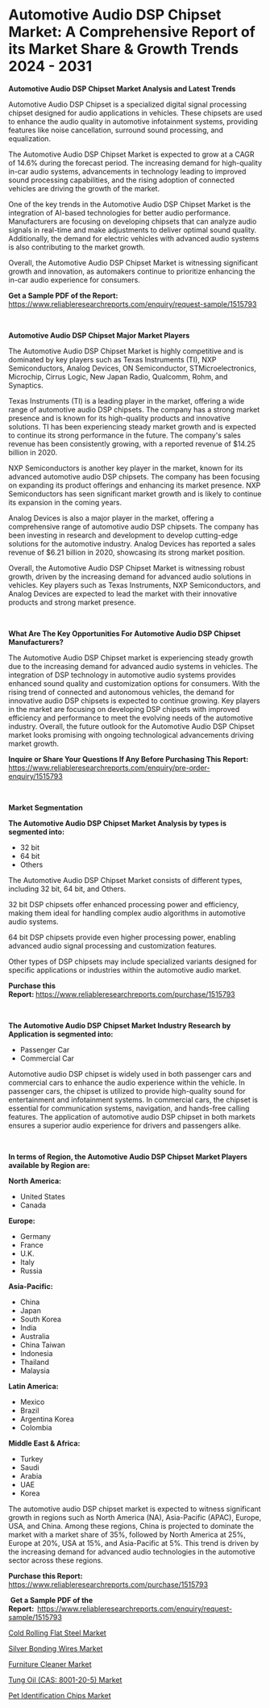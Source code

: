 <p><h1>Automotive Audio DSP Chipset Market: A Comprehensive Report of its Market Share & Growth Trends 2024 - 2031</h1></p><p><strong>Automotive Audio DSP Chipset Market Analysis and Latest Trends</strong></p>
<p><p>Automotive Audio DSP Chipset is a specialized digital signal processing chipset designed for audio applications in vehicles. These chipsets are used to enhance the audio quality in automotive infotainment systems, providing features like noise cancellation, surround sound processing, and equalization.</p><p>The Automotive Audio DSP Chipset Market is expected to grow at a CAGR of 14.6% during the forecast period. The increasing demand for high-quality in-car audio systems, advancements in technology leading to improved sound processing capabilities, and the rising adoption of connected vehicles are driving the growth of the market.</p><p>One of the key trends in the Automotive Audio DSP Chipset Market is the integration of AI-based technologies for better audio performance. Manufacturers are focusing on developing chipsets that can analyze audio signals in real-time and make adjustments to deliver optimal sound quality. Additionally, the demand for electric vehicles with advanced audio systems is also contributing to the market growth.</p><p>Overall, the Automotive Audio DSP Chipset Market is witnessing significant growth and innovation, as automakers continue to prioritize enhancing the in-car audio experience for consumers.</p></p>
<p><strong>Get a Sample PDF of the Report:&nbsp;</strong> <a href="https://www.reliableresearchreports.com/enquiry/request-sample/1515793">https://www.reliableresearchreports.com/enquiry/request-sample/1515793</a></p>
<p>&nbsp;</p>
<p><strong>Automotive Audio DSP Chipset Major Market Players</strong></p>
<p><p>The Automotive Audio DSP Chipset Market is highly competitive and is dominated by key players such as Texas Instruments (TI), NXP Semiconductors, Analog Devices, ON Semiconductor, STMicroelectronics, Microchip, Cirrus Logic, New Japan Radio, Qualcomm, Rohm, and Synaptics.</p><p>Texas Instruments (TI) is a leading player in the market, offering a wide range of automotive audio DSP chipsets. The company has a strong market presence and is known for its high-quality products and innovative solutions. TI has been experiencing steady market growth and is expected to continue its strong performance in the future. The company's sales revenue has been consistently growing, with a reported revenue of $14.25 billion in 2020.</p><p>NXP Semiconductors is another key player in the market, known for its advanced automotive audio DSP chipsets. The company has been focusing on expanding its product offerings and enhancing its market presence. NXP Semiconductors has seen significant market growth and is likely to continue its expansion in the coming years.</p><p>Analog Devices is also a major player in the market, offering a comprehensive range of automotive audio DSP chipsets. The company has been investing in research and development to develop cutting-edge solutions for the automotive industry. Analog Devices has reported a sales revenue of $6.21 billion in 2020, showcasing its strong market position.</p><p>Overall, the Automotive Audio DSP Chipset Market is witnessing robust growth, driven by the increasing demand for advanced audio solutions in vehicles. Key players such as Texas Instruments, NXP Semiconductors, and Analog Devices are expected to lead the market with their innovative products and strong market presence.</p></p>
<p>&nbsp;</p>
<p><strong>What Are The Key Opportunities For Automotive Audio DSP Chipset Manufacturers?</strong></p>
<p><p>The Automotive Audio DSP Chipset market is experiencing steady growth due to the increasing demand for advanced audio systems in vehicles. The integration of DSP technology in automotive audio systems provides enhanced sound quality and customization options for consumers. With the rising trend of connected and autonomous vehicles, the demand for innovative audio DSP chipsets is expected to continue growing. Key players in the market are focusing on developing DSP chipsets with improved efficiency and performance to meet the evolving needs of the automotive industry. Overall, the future outlook for the Automotive Audio DSP Chipset market looks promising with ongoing technological advancements driving market growth.</p></p>
<p><strong>Inquire or Share Your Questions If Any Before Purchasing This Report:</strong> <a href="https://www.reliableresearchreports.com/enquiry/pre-order-enquiry/1515793">https://www.reliableresearchreports.com/enquiry/pre-order-enquiry/1515793</a></p>
<p>&nbsp;</p>
<p><strong>Market Segmentation</strong></p>
<p><strong>The Automotive Audio DSP Chipset Market Analysis by types is segmented into:</strong></p>
<p><ul><li>32 bit</li><li>64 bit</li><li>Others</li></ul></p>
<p><p>The Automotive Audio DSP Chipset Market consists of different types, including 32 bit, 64 bit, and Others. </p><p>32 bit DSP chipsets offer enhanced processing power and efficiency, making them ideal for handling complex audio algorithms in automotive audio systems. </p><p>64 bit DSP chipsets provide even higher processing power, enabling advanced audio signal processing and customization features. </p><p>Other types of DSP chipsets may include specialized variants designed for specific applications or industries within the automotive audio market.</p></p>
<p><strong>Purchase this Report:&nbsp;</strong><a href="https://www.reliableresearchreports.com/purchase/1515793">https://www.reliableresearchreports.com/purchase/1515793</a></p>
<p>&nbsp;</p>
<p><strong>The Automotive Audio DSP Chipset Market Industry Research by Application is segmented into:</strong></p>
<p><ul><li>Passenger Car</li><li>Commercial Car</li></ul></p>
<p><p>Automotive audio DSP chipset is widely used in both passenger cars and commercial cars to enhance the audio experience within the vehicle. In passenger cars, the chipset is utilized to provide high-quality sound for entertainment and infotainment systems. In commercial cars, the chipset is essential for communication systems, navigation, and hands-free calling features. The application of automotive audio DSP chipset in both markets ensures a superior audio experience for drivers and passengers alike.</p></p>
<p>&nbsp;</p>
<p><strong>In terms of Region, the Automotive Audio DSP Chipset Market Players available by Region are:</strong></p>
<p>
    <p> <strong> North America: </strong>
        <ul>
            <li>United States</li>
            <li>Canada</li>
        </ul>
        </p> 
    <p> <strong> Europe: </strong>
        <ul>
            <li>Germany</li>
            <li>France</li>
            <li>U.K.</li>
            <li>Italy</li>
            <li>Russia</li>
        </ul>
        </p> 
    <p> <strong> Asia-Pacific: </strong>
        <ul>
            <li>China</li>
            <li>Japan</li>
            <li>South Korea</li>
            <li>India</li>
            <li>Australia</li>
            <li>China Taiwan</li>
            <li>Indonesia</li>
            <li>Thailand</li>
            <li>Malaysia</li>
        </ul>
        </p> 
    <p> <strong> Latin America: </strong>
        <ul>
            <li>Mexico</li>
            <li>Brazil</li>
            <li>Argentina Korea</li>
            <li>Colombia</li>
        </ul>
        </p> 
    <p> <strong> Middle East & Africa: </strong>
        <ul>
            <li>Turkey</li>
            <li>Saudi</li>
            <li>Arabia</li>
            <li>UAE</li>
            <li>Korea</li>
        </ul>
    </p>
    </p>
<p><p>The automotive audio DSP chipset market is expected to witness significant growth in regions such as North America (NA), Asia-Pacific (APAC), Europe, USA, and China. Among these regions, China is projected to dominate the market with a market share of 35%, followed by North America at 25%, Europe at 20%, USA at 15%, and Asia-Pacific at 5%. This trend is driven by the increasing demand for advanced audio technologies in the automotive sector across these regions.</p></p>
<p><strong>Purchase this Report: </strong><a href="https://www.reliableresearchreports.com/purchase/1515793">https://www.reliableresearchreports.com/purchase/1515793</a></p>
<p>&nbsp;<strong>Get a Sample PDF of the Report:&nbsp;&nbsp;</strong><a href="https://www.reliableresearchreports.com/enquiry/request-sample/1515793">https://www.reliableresearchreports.com/enquiry/request-sample/1515793</a></p>
<p><strong></strong></p>
<p><p><a href="https://spotless-saver-8fd.notion.site/Cold-Rolling-Flat-Steel-Market-Size-Share-Trends-Analysis-Report-By-Material-By-Type-By-End-use-d98a672c546247aa8001ed670f0bba38">Cold Rolling Flat Steel Market</a></p><p><a href="https://frill-swim-3cd.notion.site/Silver-Bonding-Wires-Market-Growth-Market-Trends-COVID-19-Impact-and-Forecasts-for-period-from-20-146bbe1b61b14fccaac210f8ca16efc2">Silver Bonding Wires Market</a></p><p><a href="https://view.publitas.com/reportprime-1/furniture-cleaner-market-analysis-and-market-size-global-industry-overview-market-segmentation-and-forecast-2024-to-2031/">Furniture Cleaner Market</a></p><p><a href="https://cautious-neon-760.notion.site/Tung-Oil-CAS-8001-20-5-Market-Offers-Provide-Insightful-Data-for-the-Time-Period-from-2024-to-203-ad1589f590d54facbe973a321f6534ed">Tung Oil (CAS: 8001-20-5) Market</a></p><p><a href="https://view.publitas.com/reportprime-1/pet-identification-chips-market-size-focuses-on-market-dynamics-in-depth-analysis-and-future-projections-of-its-market-forecasted-for-period-from-2024-to-2031/">Pet Identification Chips Market</a></p></p>